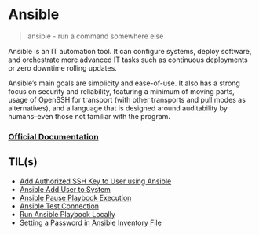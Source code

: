 # Ansible

> ansible - run a command somewhere else

Ansible is an IT automation tool. It can configure systems, deploy software, and orchestrate more advanced IT tasks such as continuous deployments or zero downtime rolling updates.

Ansible’s main goals are simplicity and ease-of-use. It also has a strong focus on security and reliability, featuring a minimum of moving parts, usage of OpenSSH for transport (with other transports and pull modes as alternatives), and a language that is designed around auditability by humans–even those not familiar with the program.

### [Official Documentation](https://docs.ansible.com/ansible/latest/index.html)

## TIL(s)

- [Add Authorized SSH Key to User using Ansible](add-ssh-key-to-user-using-ansible.md)
- [Ansible Add User to System](add-user-to-system.md)
- [Ansible Pause Playbook Execution](ansible-pause-playbook-execution.md)
- [Ansible Test Connection](ansible-test-connection.md)
- [Run Ansible Playbook Locally](run-ansible-playbook-locally.md)
- [Setting a Password in Ansible Inventory File](setting-a-password-in-ansible-inventory-file.md)
